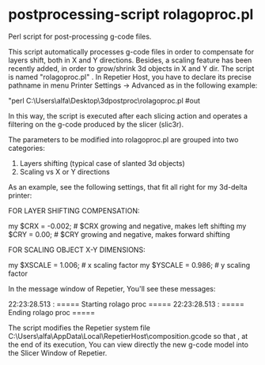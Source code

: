 # postprocessing-script  rolagoproc.pl

Perl script for post-processing g-code files.

This script automatically processes g-code files in order to compensate for layers shift, both in X and Y directions.
Besides, a scaling feature has been recently added, in order to grow/shrink 3d objects in X and Y dir.
The script is named "rolagoproc.pl" .
In Repetier Host, you have to declare its precise pathname in menu 
Printer Settings -> Advanced as in the following example:

"perl C:\Users\alfa\Desktop\3dpostproc\rolagoproc.pl  #out

In this way, the script is executed after each slicing action 
and operates a filtering on the g-code produced by the slicer (slic3r).

The parameters to be modified into rolagoproc.pl are grouped into two categories:

1) Layers shifting (typical case of slanted 3d objects)
2) Scaling vs X or Y directions

As an example, see the following settings, that fit all right for my 3d-delta printer:

FOR LAYER SHIFTING COMPENSATION:

 my $CRX = -0.002;      # $CRX  growing and negative, makes left shifting
 my $CRY = 0.00;        # $CRY  growing and negative, makes forward shifting
 
 FOR SCALING OBJECT X-Y DIMENSIONS:
 
 my $XSCALE = 1.006;         # x scaling factor
 my $YSCALE = 0.986;         # y scaling factor
 

In the message window of Repetier, You'll see these messages:

22:23:28.513 : <Postprocess> ===== Starting rolago proc ===== 
22:23:28.513 : <Postprocess> ===== Ending rolago proc ===== 

The script modifies the Repetier system file C:\Users\alfa\AppData\Local\RepetierHost\composition.gcode
so that , at the end of its execution, You can view directly the new g-code model into the Slicer Window of Repetier.






